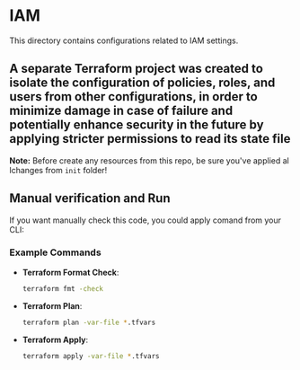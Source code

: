 # IAM

This directory contains configurations related to IAM settings. 

A separate Terraform project was created to isolate the configuration of policies, 
roles, and users from other configurations, in order to minimize damage in case of 
failure and potentially enhance security in the future by applying stricter 
permissions to read its state file
---
**Note:** Before create any resources from this repo, be sure you've applied al lchanges from `init` folder!

## Manual verification and Run

If you want manually check this code, you could apply comand from your CLI:

### Example Commands 
- **Terraform Format Check**:
  ```bash
  terraform fmt -check
  ```

- **Terraform Plan**:
  ```bash
  terraform plan -var-file *.tfvars
  ```
  
- **Terraform Apply**:
  ```bash
  terraform apply -var-file *.tfvars
  ```
  